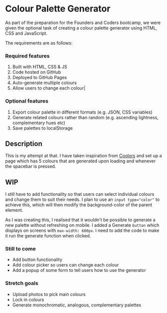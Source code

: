 # Colour Palette Generator

As part of the preparation for the Founders and Coders bootcamp, we were given the optional task of creating a colour palette generator using HTML, CSS and JavaScript.

The requirements are as follows:

### Required features 
1. Built with HTML, CSS & JS
1. Code hosted on GitHub
1. Deployed to GitHub Pages
1. Auto-generate multiple colours
1. Allow users to change each colour|

### Optional features 
1. Export colour palette in different formats (e.g. JSON, CSS variables)
1. Generate related colours rather than random (e.g. ascending lightness, complementary hues etc)
1. Save palettes to localStorage

## Description

This is my attempt at that. I have taken inspiration from [Coolors](https://coolors.co/) and set up a page which has 5 colours that are generated upon loading and whenever the spacebar is pressed.

## WIP

I still have to add functionality so that users can select individual colours and change them to suit their needs. I plan to use an `input type="color"` to achieve this, which will then modify the background-color of the parent element.

As I was creating this, I realised that it wouldn't be possible to generate a new palette without refreshing on mobile. I added a Generate `button` which displays on screens with `max-width: 600px`. I need to add the code to make it run the generate function when clicked.

### Still to come

- Add button functionality
- Add colour picker so users can change each colour
- Add a popup of some form to tell users how to use the generator

### Stretch goals

- Upload photos to pick main colours
- Lock in colours
- Generate monochromatic, analogous, complementary palettes
